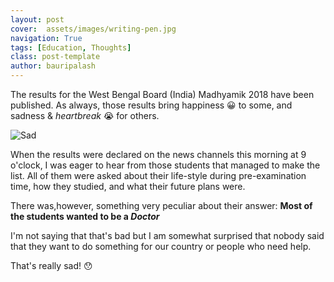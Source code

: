 ```yaml
---
layout: post
cover:  assets/images/writing-pen.jpg
navigation: True
tags: [Education, Thoughts]
class: post-template
author: bauripalash
---
```


The results for the West Bengal Board (India) Madhyamik 2018 have been published. As always, those results bring happiness 😀 to some, and sadness & _heartbreak_ 😭 for others.

![Sad](https://media1.tenor.com/images/44396a8da3c65f507608a970581fbc94/tenor.gif?itemid=3518791)

When the results were declared on the news channels this morning at 9 o'clock, I was eager to hear from those students that managed to make the list.
All of them were asked about their life-style during pre-examination time, how they studied, and what their future plans were.

There was,however, something very peculiar about their answer:
**Most of the students wanted to be a _Doctor_** 

I'm not saying that that's bad but I am somewhat surprised that nobody said that they want to do something for our country or people who need help.

That's really sad! 😯
